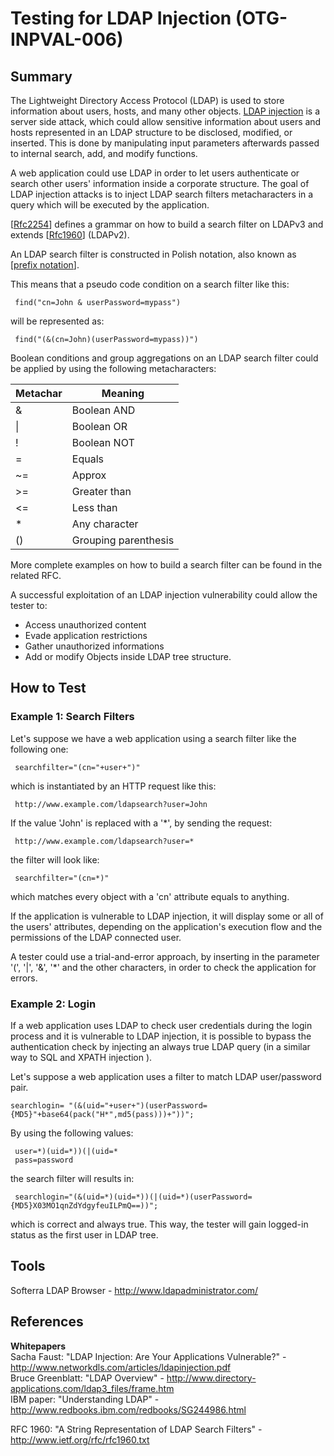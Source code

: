 # Testing for LDAP Injection (OTG-INPVAL-006)

##  Summary
The Lightweight Directory Access Protocol (LDAP) is used to store information about users, hosts, and many other objects. [LDAP injection](https://www.owasp.org/index.php/LDAP_injection) is a server side attack, which could allow sensitive information about users and hosts represented in an LDAP structure to be disclosed, modified, or inserted. This is done by manipulating input parameters afterwards passed to internal search, add, and modify functions.


A web application could use LDAP in order to let users authenticate or search other users' information
inside a corporate structure. The goal of LDAP injection attacks is to inject LDAP search filters metacharacters in a query which will be executed by the application.

[[Rfc2254](http://www.ietf.org/rfc/rfc2254.txt)]
defines a grammar on how to build a search filter on LDAPv3 and
extends [[Rfc1960](http://www.ietf.org/rfc/rfc1960.txt)] (LDAPv2).


An LDAP search filter is constructed in Polish notation,
also known as [[prefix notation](http://en.wikipedia.org/wiki/Polish_notation)].


This means that a pseudo code condition on a search filter like this:
```
 find("cn=John & userPassword=mypass")
```
will be represented as:
```
 find("(&(cn=John)(userPassword=mypass))")
```

Boolean conditions and group aggregations on an
LDAP search filter could be applied by using
the following metacharacters:

| Metachar | Meaning              |
|----------|----------------------|
| &        | Boolean AND          |
| &#x7c;       | Boolean OR           |
| !        | Boolean NOT          |
| =        | Equals               |
| ~=       | Approx               |
| >=       | Greater than         |
| <=       | Less than            |
| *        | Any character        |
| ()       | Grouping parenthesis |


More complete examples on how to build a search filter can be
found in the related RFC.


A successful exploitation of an LDAP injection vulnerability could allow the tester to:

* Access unauthorized content
* Evade application restrictions
* Gather unauthorized informations
* Add or modify Objects inside LDAP tree structure.


## How to Test


### Example 1: Search Filters

Let's suppose we have a web application using a search
filter like the following one:
```
 searchfilter="(cn="+user+")"
```
which is instantiated by an HTTP request like this:
```
 http://www.example.com/ldapsearch?user=John
```
If the value 'John' is replaced with a '*',
by sending the request:
```
 http://www.example.com/ldapsearch?user=*
```
the filter will look like:
```
 searchfilter="(cn=*)"
```
which matches every object with a 'cn' attribute equals to anything.


If the application is vulnerable to LDAP injection, it will display some or all of the users' attributes, depending on the application's execution flow and the permissions of the LDAP connected user.


A tester could use a trial-and-error approach, by inserting in the parameter
'(', '|', '&', '*' and the other characters, in order to check
the application for errors.


### Example 2: Login

If a web application uses LDAP to check user credentials during the login process and it is vulnerable to LDAP injection, it is possible to bypass the authentication check by injecting an always true LDAP query (in a similar way to SQL
and XPATH injection ).


Let's suppose a web application uses a filter to match LDAP user/password pair.
```
searchlogin= "(&(uid="+user+")(userPassword={MD5}"+base64(pack("H*",md5(pass)))+"))";
```

By using the following values:
```
 user=*)(uid=*))(|(uid=*
 pass=password
```
the search filter will results in:
```
 searchlogin="(&(uid=*)(uid=*))(|(uid=*)(userPassword={MD5}X03MO1qnZdYdgyfeuILPmQ==))";
```
which is correct and always true. This way, the tester will gain logged-in status as the first user in LDAP tree.


## Tools
Softerra LDAP Browser - http://www.ldapadministrator.com/

## References
**Whitepapers**<br>
Sacha Faust: "LDAP Injection: Are Your Applications Vulnerable?" - http://www.networkdls.com/articles/ldapinjection.pdf<br>
Bruce Greenblatt: "LDAP Overview" - http://www.directory-applications.com/ldap3_files/frame.htm<br>
IBM paper: "Understanding LDAP" - http://www.redbooks.ibm.com/redbooks/SG244986.html <br>



RFC 1960: "A String Representation of LDAP Search Filters" - http://www.ietf.org/rfc/rfc1960.txt<br>
